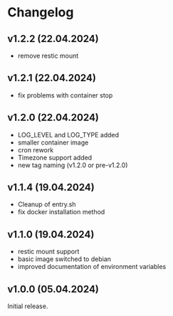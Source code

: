 # Changelog

## v1.2.2 (22.04.2024)

- remove restic mount

## v1.2.1 (22.04.2024)

- fix problems with container stop

## v1.2.0 (22.04.2024)

- LOG_LEVEL and LOG_TYPE added
- smaller container image
- cron rework
- Timezone support added
- new tag naming (v1.2.0 or pre-v1.2.0)

## v1.1.4 (19.04.2024)

- Cleanup of entry.sh
- fix docker installation method

## v1.1.0 (19.04.2024)

- restic mount support
- basic image switched to debian
- improved documentation of environment variables

## v1.0.0 (05.04.2024)

Initial release.
